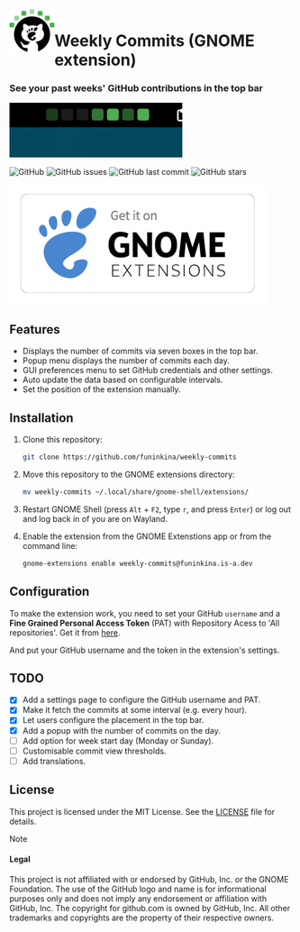 <img src="weekly-commits-logo.png" alt="Weekly Commits Logo" width=80 align="left" />
<h1>Weekly Commits (GNOME extension)</h1>
<h3>See your past weeks' GitHub contributions in the top bar</h3>

![Screenshot](screenshot.png)

![GitHub](https://img.shields.io/github/license/funinkina/weekly-commits)
![GitHub issues](https://img.shields.io/github/issues/funinkina/weekly-commits)
![GitHub last commit](https://img.shields.io/github/last-commit/funinkina/weekly-commits)
![GitHub stars](https://img.shields.io/github/stars/funinkina/weekly-commits)

[![Get it on GNOME Extensions](https://github.com/andyholmes/gnome-shell-extensions-badge/raw/master/get-it-on-ego.png)](https://extensions.gnome.org/extension/8146/weekly-commits/)

## Features
- Displays the number of commits via seven boxes in the top bar.
- Popup menu displays the number of commits each day.
- GUI preferences menu to set GitHub credentials and other settings.
- Auto update the data based on configurable intervals.
- Set the position of the extension manually.

## Installation
1. Clone this repository:
   ```bash
   git clone https://github.com/funinkina/weekly-commits
   ```
2. Move this repository to the GNOME extensions directory:
   ```bash
   mv weekly-commits ~/.local/share/gnome-shell/extensions/
   ```
3. Restart GNOME Shell (press `Alt` + `F2`, type `r`, and press `Enter`) or log out and log back in of you are on Wayland.
   
4. Enable the extension from the GNOME Extenstions app or from the command line:
   ```bash
   gnome-extensions enable weekly-commits@funinkina.is-a.dev
   ```

## Configuration
To make the extension work, you need to set your GitHub `username` and a **Fine Grained Personal Access Token** (PAT) with Repository Acess to 'All repositories'. Get it from [here](https://github.com/settings/personal-access-tokens/new).

And put your GitHub username and the token in the extension's settings. 

## TODO
- [x] Add a settings page to configure the GitHub username and PAT.
- [x] Make it fetch the commits at some interval (e.g. every hour).
- [x] Let users configure the placement in the top bar.
- [x] Add a popup with the number of commits on the day.
- [ ] Add option for week start day (Monday or Sunday).
- [ ] Customisable commit view thresholds.
- [ ] Add translations.

## License
This project is licensed under the MIT License. See the [LICENSE](LICENSE) file for details.

> [!NOTE]
> #### Legal
> This project is not affiliated with or endorsed by GitHub, Inc. or the GNOME Foundation. The use of the GitHub logo and name is for informational purposes only and does not imply any endorsement or affiliation with GitHub, Inc. The copyright for github.com is owned by GitHub, Inc. All other trademarks and copyrights are the property of their respective owners.